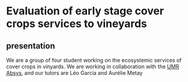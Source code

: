 # Evaluation of early stage cover crops services to vineyards
## presentation
We are a group of four student working on the ecosystemic services of cover crops in vinyards. We are working in collaboration with the [UMR Absys](https://umr-absys.cirad.fr/l-unite/annuaire), and our tutors are Léo Garcia and Aurélie Metay 
